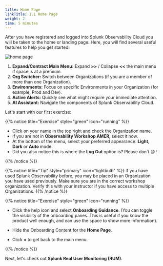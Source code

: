 ```yaml
---
title: Home Page
linkTitle: 1.1 Home Page
weight: 2
time: 5 minutes
---
```


After you have registered and logged into Splunk Observability Cloud you will be taken to the home or landing page. Here, you will find several useful features to help you get started.

![home page](../images/home-screen.png)

1. **Expand/Contract Main Menu:** Expand **>>** / Collapse **<<** the main menu if space is at a premium.
2. **Org Switcher:** Switch between Organizations (if you are a member of more than one Organization).
3. **Environments:** Focus on specific Environments in your Organization (for example, Prod and Dev).
4. **Active Alerts:** Quickly see what might require your immediate attention.
5. **AI Assistant:** Navigate the components of Splunk Observability Cloud.

Let's start with our first exercise:

{{% notice title="Exercise" style="green" icon="running" %}}

* Click on your name in the top right and check the Organization name. 
* If you are not in **Observability Workshop AMER**, select it now.
* At the bottom of the menu, select your preferred appearance: **Light**, **Dark** or **Auto** mode.
* Did you also notice this is where the **Log Out** option is? Please don't 😊 !

{{% /notice %}}

{{% notice title="Tip" style="primary"  icon="lightbulb" %}}
If you have used Splunk Observability before, you may be placed in an Organization you have used previously. Make sure you are in the correct workshop organization. Verify this with your instructor if you have access to multiple Organizations.
{{% /notice %}}

{{% notice title="Exercise" style="green" icon="running" %}}

* Click the help icon and select **Onboarding Guidance**. (You can toggle the visibility of the onboarding panes. This is useful if you know the product well enough, and can use the space to show more information).
* Hide the Onboarding Content for the **Home Page**.

* Click **<** to get back to the main menu.

{{% /notice %}}

Next, let's check out **Splunk Real User Monitoring (RUM)**.
